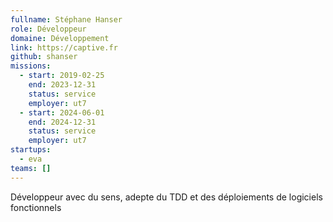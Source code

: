 ```yaml
---
fullname: Stéphane Hanser
role: Développeur
domaine: Développement
link: https://captive.fr
github: shanser
missions:
  - start: 2019-02-25
    end: 2023-12-31
    status: service
    employer: ut7
  - start: 2024-06-01
    end: 2024-12-31
    status: service
    employer: ut7
startups:
  - eva
teams: []
---
```

Développeur avec du sens, adepte du TDD et des déploiements de logiciels fonctionnels
